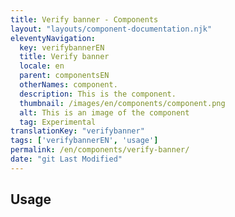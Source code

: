 ```yaml
---
title: Verify banner - Components
layout: "layouts/component-documentation.njk"
eleventyNavigation:
  key: verifybannerEN
  title: Verify banner
  locale: en
  parent: componentsEN
  otherNames: component.
  description: This is the component.
  thumbnail: /images/en/components/component.png
  alt: This is an image of the component
  tag: Experimental
translationKey: "verifybanner"
tags: ['verifybannerEN', 'usage']
permalink: /en/components/verify-banner/
date: "git Last Modified"
---
```


## Usage